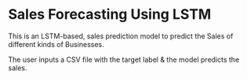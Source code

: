 # Sales Forecasting Using LSTM  

This is an LSTM-based, sales prediction model to predict the Sales of different kinds of Businesses.  

The user inputs a CSV file with the target label & the model predicts the sales.
